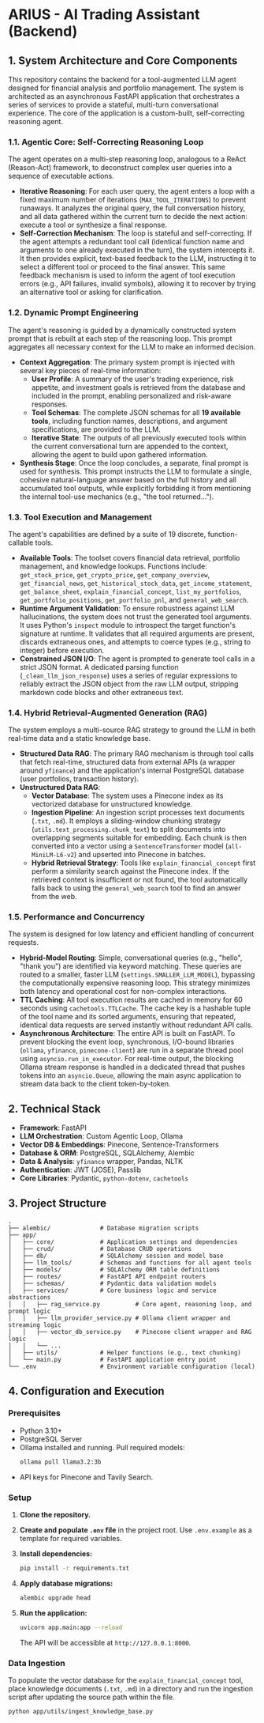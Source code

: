# ARIUS - AI Trading Assistant (Backend)

## 1\. System Architecture and Core Components

This repository contains the backend for a tool-augmented LLM agent designed for financial analysis and portfolio management. The system is architected as an asynchronous FastAPI application that orchestrates a series of services to provide a stateful, multi-turn conversational experience. The core of the application is a custom-built, self-correcting reasoning agent.

### 1.1. Agentic Core: Self-Correcting Reasoning Loop

The agent operates on a multi-step reasoning loop, analogous to a ReAct (Reason-Act) framework, to deconstruct complex user queries into a sequence of executable actions.

  - **Iterative Reasoning**: For each user query, the agent enters a loop with a fixed maximum number of iterations (`MAX_TOOL_ITERATIONS`) to prevent runaways. It analyzes the original query, the full conversation history, and all data gathered within the current turn to decide the next action: execute a tool or synthesize a final response.
  - **Self-Correction Mechanism**: The loop is stateful and self-correcting. If the agent attempts a redundant tool call (identical function name and arguments to one already executed in the turn), the system intercepts it. It then provides explicit, text-based feedback to the LLM, instructing it to select a different tool or proceed to the final answer. This same feedback mechanism is used to inform the agent of tool execution errors (e.g., API failures, invalid symbols), allowing it to recover by trying an alternative tool or asking for clarification.

### 1.2. Dynamic Prompt Engineering

The agent's reasoning is guided by a dynamically constructed system prompt that is rebuilt at each step of the reasoning loop. This prompt aggregates all necessary context for the LLM to make an informed decision.

  - **Context Aggregation**: The primary system prompt is injected with several key pieces of real-time information:
      - **User Profile**: A summary of the user's trading experience, risk appetite, and investment goals is retrieved from the database and included in the prompt, enabling personalized and risk-aware responses.
      - **Tool Schemas**: The complete JSON schemas for all **19 available tools**, including function names, descriptions, and argument specifications, are provided to the LLM.
      - **Iterative State**: The outputs of all previously executed tools within the current conversational turn are appended to the context, allowing the agent to build upon gathered information.
  - **Synthesis Stage**: Once the loop concludes, a separate, final prompt is used for synthesis. This prompt instructs the LLM to formulate a single, cohesive natural-language answer based on the full history and all accumulated tool outputs, while explicitly forbidding it from mentioning the internal tool-use mechanics (e.g., "the tool returned...").

### 1.3. Tool Execution and Management

The agent's capabilities are defined by a suite of 19 discrete, function-callable tools.

  - **Available Tools**: The toolset covers financial data retrieval, portfolio management, and knowledge lookups. Functions include: `get_stock_price`, `get_crypto_price`, `get_company_overview`, `get_financial_news`, `get_historical_stock_data`, `get_income_statement`, `get_balance_sheet`, `explain_financial_concept`, `list_my_portfolios`, `get_portfolio_positions`, `get_portfolio_pnl`, and `general_web_search`.
  - **Runtime Argument Validation**: To ensure robustness against LLM hallucinations, the system does not trust the generated tool arguments. It uses Python's `inspect` module to introspect the target function's signature at runtime. It validates that all required arguments are present, discards extraneous ones, and attempts to coerce types (e.g., string to integer) before execution.
  - **Constrained JSON I/O**: The agent is prompted to generate tool calls in a strict JSON format. A dedicated parsing function (`_clean_llm_json_response`) uses a series of regular expressions to reliably extract the JSON object from the raw LLM output, stripping markdown code blocks and other extraneous text.

### 1.4. Hybrid Retrieval-Augmented Generation (RAG)

The system employs a multi-source RAG strategy to ground the LLM in both real-time data and a static knowledge base.

  - **Structured Data RAG**: The primary RAG mechanism is through tool calls that fetch real-time, structured data from external APIs (a wrapper around `yfinance`) and the application's internal PostgreSQL database (user portfolios, transaction history).
  - **Unstructured Data RAG**:
      - **Vector Database**: The system uses a Pinecone index as its vectorized database for unstructured knowledge.
      - **Ingestion Pipeline**: An ingestion script processes text documents (`.txt`, `.md`). It employs a sliding-window chunking strategy (`utils.text_processing.chunk_text`) to split documents into overlapping segments suitable for embedding. Each chunk is then converted into a vector using a `SentenceTransformer` model (`all-MiniLM-L6-v2`) and upserted into Pinecone in batches.
      - **Hybrid Retrieval Strategy**: Tools like `explain_financial_concept` first perform a similarity search against the Pinecone index. If the retrieved context is insufficient or not found, the tool automatically falls back to using the `general_web_search` tool to find an answer from the web.

### 1.5. Performance and Concurrency

The system is designed for low latency and efficient handling of concurrent requests.

  - **Hybrid-Model Routing**: Simple, conversational queries (e.g., "hello", "thank you") are identified via keyword matching. These queries are routed to a smaller, faster LLM (`settings.SMALLER_LLM_MODEL`), bypassing the computationally expensive reasoning loop. This strategy minimizes both latency and operational cost for non-complex interactions.
  - **TTL Caching**: All tool execution results are cached in memory for 60 seconds using `cachetools.TTLCache`. The cache key is a hashable tuple of the tool name and its sorted arguments, ensuring that repeated, identical data requests are served instantly without redundant API calls.
  - **Asynchronous Architecture**: The entire API is built on FastAPI. To prevent blocking the event loop, synchronous, I/O-bound libraries (`ollama`, `yfinance`, `pinecone-client`) are run in a separate thread pool using `asyncio.run_in_executor`. For real-time output, the blocking Ollama stream response is handled in a dedicated thread that pushes tokens into an `asyncio.Queue`, allowing the main async application to stream data back to the client token-by-token.

## 2\. Technical Stack

  - **Framework**: FastAPI
  - **LLM Orchestration**: Custom Agentic Loop, Ollama
  - **Vector DB & Embeddings**: Pinecone, Sentence-Transformers
  - **Database & ORM**: PostgreSQL, SQLAlchemy, Alembic
  - **Data & Analysis**: `yfinance` wrapper, Pandas, NLTK
  - **Authentication**: JWT (JOSE), Passlib
  - **Core Libraries**: Pydantic, `python-dotenv`, `cachetools`

## 3\. Project Structure

```
.
├── alembic/              # Database migration scripts
├── app/
│   ├── core/             # Application settings and dependencies
│   ├── crud/             # Database CRUD operations
│   ├── db/               # SQLAlchemy session and model base
│   ├── llm_tools/        # Schemas and functions for all agent tools
│   ├── models/           # SQLAlchemy ORM table definitions
│   ├── routes/           # FastAPI API endpoint routers
│   ├── schemas/          # Pydantic data validation models
│   ├── services/         # Core business logic and service abstractions
│   │   ├── rag_service.py          # Core agent, reasoning loop, and prompt logic
│   │   ├── llm_provider_service.py # Ollama client wrapper and streaming logic
│   │   ├── vector_db_service.py    # Pinecone client wrapper and RAG logic
│   │   └── ...
│   ├── utils/            # Helper functions (e.g., text chunking)
│   └── main.py           # FastAPI application entry point
└── .env                  # Environment variable configuration (local)
```

## 4\. Configuration and Execution

### Prerequisites

  - Python 3.10+
  - PostgreSQL Server
  - Ollama installed and running. Pull required models:
    ```sh
    ollama pull llama3.2:3b
    ```
  - API keys for Pinecone and Tavily Search.

### Setup

1.  **Clone the repository.**

2.  **Create and populate `.env` file** in the project root. Use `.env.example` as a template for required variables.

3.  **Install dependencies:**

    ```sh
    pip install -r requirements.txt
    ```

4.  **Apply database migrations:**

    ```sh
    alembic upgrade head
    ```

5.  **Run the application:**

    ```sh
    uvicorn app.main:app --reload
    ```

    The API will be accessible at `http://127.0.0.1:8000`.

### Data Ingestion

To populate the vector database for the `explain_financial_concept` tool, place knowledge documents (`.txt`, `.md`) in a directory and run the ingestion script after updating the source path within the file.

```sh
python app/utils/ingest_knowledge_base.py
```
